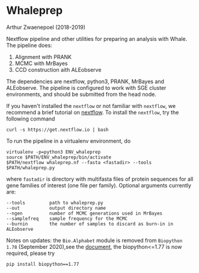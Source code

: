 # Whaleprep

Arthur Zwaenepoel (2018-2019)

Nextflow pipeline and other utilities for preparing an analysis with Whale.
The pipeline does:

1. Alignment with PRANK
2. MCMC with MrBayes
3. CCD construction aith ALEobserve

The dependencies are nextflow, python3, PRANK, MrBayes and ALEobserve. The 
pipeline is configured to work with SGE cluster environments, and should be 
submitted from the head node.

If you haven't installed the `nextflow` or not familiar with `nextflow`, we recommend a brief tutorial on [nextflow](https://www.nextflow.io/). To install the `nextflow`, try the following command

```
curl -s https://get.nextflow.io | bash
```

To run the pipeline in a virtualenv environment, do

```
virtualenv -p=python3 ENV_whaleprep
source $PATH/ENV_whaleprep/bin/activate
$PATH/nextflow whaleprep.nf --fasta <fastadir> --tools $PATH/whaleprep.py
```

where `fastadir` is directory with multifasta files of protein sequences for all
gene families of interest (one file per family). Optional arguments currently are:

```
--tools         path to whaleprep.py
--out           output directory name
--ngen          number of MCMC generations used in MrBayes
--samplefreq    sample frequency for the MCMC 
--burnin        the number of samples to discard as burn-in in ALEobserve
```

Notes on updates: the `Bio.Alphabet` module is removed from `Biopython 1.78` (September 2020),see the [document](https://biopython.org/wiki/Alphabet), the biopython<=1.77 is now required, please try

```
pip install biopython==1.77
```

